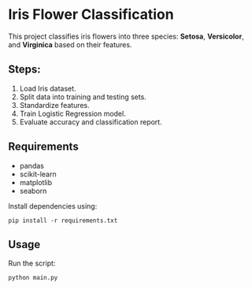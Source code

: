 
# Iris Flower Classification

This project classifies iris flowers into three species: **Setosa**, **Versicolor**, and **Virginica** based on their features.

## Steps:
1. Load Iris dataset.
2. Split data into training and testing sets.
3. Standardize features.
4. Train Logistic Regression model.
5. Evaluate accuracy and classification report.

## Requirements
- pandas
- scikit-learn
- matplotlib
- seaborn

Install dependencies using:
```
pip install -r requirements.txt
```

## Usage
Run the script:
```
python main.py
```
